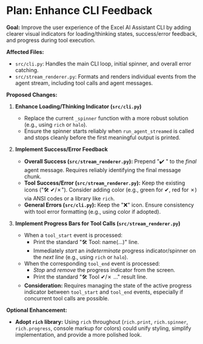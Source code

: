 # Plan: Enhance CLI Feedback

**Goal:** Improve the user experience of the Excel AI Assistant CLI by adding clearer visual indicators for loading/thinking states, success/error feedback, and progress during tool execution.

**Affected Files:**

*   `src/cli.py`: Handles the main CLI loop, initial spinner, and overall error catching.
*   `src/stream_renderer.py`: Formats and renders individual events from the agent stream, including tool calls and agent messages.

**Proposed Changes:**

1.  **Enhance Loading/Thinking Indicator (`src/cli.py`)**
    *   Replace the current `_spinner` function with a more robust solution (e.g., using `rich` or `halo`).
    *   Ensure the spinner starts reliably when `run_agent_streamed` is called and stops cleanly before the first meaningful output is printed.

2.  **Implement Success/Error Feedback**
    *   **Overall Success (`src/stream_renderer.py`):** Prepend "✔️ " to the *final* agent message. Requires reliably identifying the final message chunk.
    *   **Tool Success/Error (`src/stream_renderer.py`):** Keep the existing icons ("🛠️ ✔/✗"). Consider adding color (e.g., green for ✔, red for ✗) via ANSI codes or a library like `rich`.
    *   **General Errors (`src/cli.py`):** Keep the "❌" icon. Ensure consistency with tool error formatting (e.g., using color if adopted).

3.  **Implement Progress Bars for Tool Calls (`src/stream_renderer.py`)**
    *   When a `tool_start` event is processed:
        *   Print the standard "🛠️ Tool: name(...)" line.
        *   Immediately *start* an *indeterminate* progress indicator/spinner on the *next line* (e.g., using `rich` or `halo`).
    *   When the corresponding `tool_end` event is processed:
        *   *Stop* and *remove* the progress indicator from the screen.
        *   Print the standard "🛠️ Tool ✔/✗ ..." result line.
    *   **Consideration:** Requires managing the state of the active progress indicator between `tool_start` and `tool_end` events, especially if concurrent tool calls are possible.

**Optional Enhancement:**

*   **Adopt `rich` library:** Using `rich` throughout (`rich.print`, `rich.spinner`, `rich.progress`, console markup for colors) could unify styling, simplify implementation, and provide a more polished look.